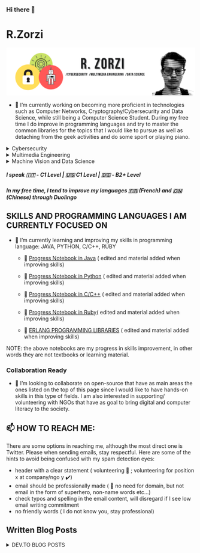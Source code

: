 ### Hi there 👋

 # R.Zorzi
 <img src="https://github.com/rzdev97/rzdev97/blob/master/images/Cables.png" width="1900px" />



- 🔭 I’m currently working on becoming more proficient in technologies such as Computer Networks, Cryptography/Cybersecurity and Data Science, while still being a Computer Science Student. During my free time I do improve in programming languages and try to master the common libraries for the topics that I would like to pursue as well as detaching from the geek activities and do some sport or playing piano.


<details>
<summary>Cybersecurity</summary>
<br>
Description
</details>
<details>
<summary>Multimedia Engineering</summary>
<br>
This is how you dropdown.
</details>
<details>
<summary>Machine Vision and Data Science </summary>
<br>
This is how you dropdown.
</details>

   ##### I speak :it: - C1 Level | :us: C1 Level | :de: - B2+ Level  
   ##### In  my free time, I tend to improve my languages :fr:  (French) and :cn: (Chinese) through Duolingo 


## SKILLS AND PROGRAMMING LANGUAGES I AM CURRENTLY FOCUSED ON

- 🌱 I’m currently learning and improving my skills in programming language: JAVA, PYTHON, C/C++, RUBY
   -   :notebook: [Progress Notebook in Java](https://github.com/rzdev97/rzdev97/tree/master/JavaNotebook) ( edited and material added when improving skills)
   -   :notebook: [Progress Notebook in Python](https://github.com/rzdev97/rzdev97/tree/master/PythonNotebook) ( edited and material added when improving skills)
   -   :notebook: [Progress Notebook in C/C++](https://github.com/rzdev97/rzdev97/tree/master/CFamilyNotebook) ( edited and material added when improving skills)
   -   :notebook: [Progress Notebook in Ruby](https://github.com/rzdev97/rzdev97/tree/master/RubyNotebook)( edited and material added when improving skills)

   - :file_folder: [ERLANG PROGRAMMING LIBRARIES](https://github.com/rzdev97/rzdev97/tree/master/ErlangNotebook) ( edited and material added when improving skills)
   
NOTE: the above notebooks are my progress in skills improvement, in other words they are not textbooks or learning material.

### Collaboration Ready
- 👯 I’m looking to collaborate on open-source that have as main areas the ones listed on the top of this page since I would like to have hands-on skills in this type of fields. I am also interested in supporting/ volunteering with NGOs that have as goal to bring digital and computer literacy to the society.

## 📫 HOW TO REACH ME: 
 There are some options in reaching me, although the most direct one is Twitter. Please when sending emails, stay respectful. Here are some of the hints to avoid being confused with my spam detection eyes:
 
 - header with a clear statement ( volunteering :no_entry_sign: ; volunteering for position x at company/ngo y :heavy_check_mark:)
 - email should be professionally made ( :no_entry_sign: no need for domain, but not email in the form of superhero, non-name words etc...) 
 - check typos and spelling in the email content, will disregard if I see low email writing commitment
 - no friendly words ( I do not know you, stay professional)
 
 
 
## Written Blog Posts
<details>
<summary>DEV.TO BLOG POSTS</summary>
<br>
 - blog post 1
</details>


